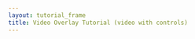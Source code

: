 ```yaml
---
layout: tutorial_frame
title: Video Overlay Tutorial (video with controls)
---
```

<script>
	var map = L.map('map');

	var tiles = L.tileLayer('https://api.mapbox.com/styles/v1/{id}/tiles/{z}/{x}/{y}?access_token=pk.eyJ1IjoibWFwYm94IiwiYSI6ImNpejY4NXVycTA2emYycXBndHRqcmZ3N3gifQ.rJcFIG214AriISLbB6B5aw', {
		maxZoom: 18,
		attribution: 'Map data &copy; <a href="https://www.openstreetmap.org/copyright">OpenStreetMap</a> contributors, ' +
			'Imagery © <a href="https://www.mapbox.com/">Mapbox</a>',
		id: 'mapbox/satellite-v9',
		tileSize: 512,
		zoomOffset: -1
	}).addTo(map);

	var videoUrls = [
		'https://www.mapbox.com/bites/00188/patricia_nasa.webm',
		'https://www.mapbox.com/bites/00188/patricia_nasa.mp4'
	];
	var errorOverlayUrl = 'https://cdn-icons-png.flaticon.com/512/110/110686.png';
	var altText = 'Video of Hurricane Patricia from Satellite. Source: NASA'
	var bounds = L.latLngBounds([[ 32, -130], [ 13, -100]]);

	map.fitBounds(bounds);

	var videoOverlay = L.videoOverlay( videoUrls, bounds, {
		opacity: 0.8,
		errorOverlayUrl: errorOverlayUrl,
		alt: altText,
		interactive: true,
		autoplay: true,
		muted: true,
		playsInline: true
	}).addTo(map);

	videoOverlay.on('load', function () {
		var MyPauseControl = L.Control.extend({
			onAdd: function () {
				var button = L.DomUtil.create('button');
				button.innerHTML = '⏸';
				L.DomEvent.on(button, 'click', function () {
					videoOverlay.getElement().pause();
				});
				return button;
			}
		});
		var MyPlayControl = L.Control.extend({
			onAdd: function () {
				var button = L.DomUtil.create('button');
				button.innerHTML = '▶️';
				L.DomEvent.on(button, 'click', function () {
					videoOverlay.getElement().play();
				});
				return button;
			}
		});

		var pauseControl = (new MyPauseControl()).addTo(map);
		var playControl = (new MyPlayControl()).addTo(map);
	});

</script>
